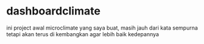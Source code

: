 # dashboardclimate
ini project awal microclimate yang saya buat, masih jauh dari kata sempurna tetapi akan terus di kembangkan agar lebih baik kedepannya
